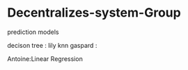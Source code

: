 # Decentralizes-system-Group

prediction models 

decison tree : lily
knn  gaspard : 

Antoine:Linear Regression
